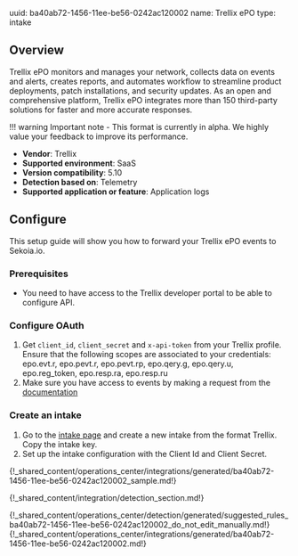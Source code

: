 uuid: ba40ab72-1456-11ee-be56-0242ac120002
name: Trellix ePO
type: intake

## Overview

Trellix ePO monitors and manages your network, collects data on events and alerts, creates reports, and automates workflow to streamline product deployments, patch installations, and security updates. As an open and comprehensive platform, Trellix ePO integrates more than 150 third-party solutions for faster and more accurate responses.

!!! warning
    Important note - This format is currently in alpha. We highly value your feedback to improve its performance.


- **Vendor**: Trellix
- **Supported environment**: SaaS
- **Version compatibility**: 5.10
- **Detection based on**: Telemetry
- **Supported application or feature**: Application logs


## Configure

This setup guide will show you how to forward your Trellix ePO events to Sekoia.io.

### Prerequisites

- You need to have access to the Trellix developer portal to be able to configure API.

### Configure OAuth

1. Get `client_id`, `client_secret` and `x-api-token` from your Trellix profile. Ensure that the following scopes are associated to your credentials: epo.evt.r, epo.pevt.r, epo.pevt.rp, epo.qery.g, epo.qery.u, epo.reg_token, epo.resp.ra, epo.resp.ru
2. Make sure you have access to events by making a request from the [documentation](https://developer.manage.trellix.com/mvision/apis/v2-events)

### Create an intake

1. Go to the [intake page](https://app.sekoia.io/operations/intakes) and create a new intake from the format Trellix. Copy the intake key.
2. Set up the intake configuration with the Client Id and Client Secret. 

{!_shared_content/operations_center/integrations/generated/ba40ab72-1456-11ee-be56-0242ac120002_sample.md!}


{!_shared_content/integration/detection_section.md!}

{!_shared_content/operations_center/detection/generated/suggested_rules_ba40ab72-1456-11ee-be56-0242ac120002_do_not_edit_manually.md!}
{!_shared_content/operations_center/integrations/generated/ba40ab72-1456-11ee-be56-0242ac120002.md!}
